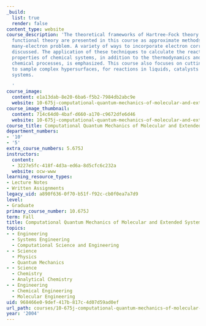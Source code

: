 ```yaml
---
_build:
  list: true
  render: false
content_type: website
course_description: 'The theoretical frameworks of Hartree-Fock theory and density
  functional theory are presented in this course as approximate methods to solve the
  many-electron problem. A variety of ways to incorporate electron correlation are
  discussed. The application of these techniques to calculate the reactivity and spectroscopic
  properties of chemical systems, in addition to the thermodynamics and kinetics of
  chemical processes, is emphasized. This course also focuses on cutting edge methods
  to sample complex hypersurfaces, for reactions in liquids, catalysts and biological
  systems.

  '
course_image:
  content: e1a13dab-8e20-6ba6-f5b2-7984db2abc9e
  website: 10-675j-computational-quantum-mechanics-of-molecular-and-extended-systems-fall-2004
course_image_thumbnail:
  content: 714c64d0-4baf-d660-a170-c9672dfe6d46
  website: 10-675j-computational-quantum-mechanics-of-molecular-and-extended-systems-fall-2004
course_title: Computational Quantum Mechanics of Molecular and Extended Systems
department_numbers:
- '10'
- '5'
extra_course_numbers: 5.675J
instructors:
  content:
  - 3227e5fc-418f-4d3a-ed6a-8d5cfc6c232a
  website: ocw-www
learning_resource_types:
- Lecture Notes
- Written Assignments
legacy_uid: a890f636-0f70-b51f-f92c-cb0f0ea7a7d9
level:
- Graduate
primary_course_number: 10.675J
term: Fall
title: Computational Quantum Mechanics of Molecular and Extended Systems
topics:
- - Engineering
  - Systems Engineering
  - Computational Science and Engineering
- - Science
  - Physics
  - Quantum Mechanics
- - Science
  - Chemistry
  - Analytical Chemistry
- - Engineering
  - Chemical Engineering
  - Molecular Engineering
uid: 968466e0-9def-417b-817c-4d07d59ad0ef
url_path: courses/10-675j-computational-quantum-mechanics-of-molecular-and-extended-systems-fall-2004
year: '2004'
---
```

